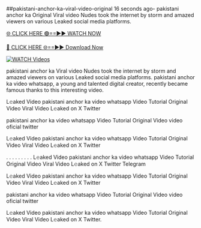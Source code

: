 ##pakistani-anchor-ka-viral-video-original
16 seconds ago- pakistani anchor ka Original Viral video Nudes took the internet by storm and amazed viewers on various Leaked social media platforms.

[🌐 CLICK HERE 🟢==►► WATCH NOW](https://viralvideo2k25.blogspot.com/2025/02/xxx-videos-viral-git-hub.html)

[🔴 CLICK HERE 🌐==►► Download Now](https://viralvideo2k25.blogspot.com/2025/02/xxx-videos-viral-git-hub.html)

[![WATCH Videos](https://i.imgur.com/dJHk4Zq.gif)](https://viralvideo2k25.blogspot.com/2025/02/xxx-videos-viral-git-hub.html)


pakistani anchor ka Viral video Nudes took the internet by storm and amazed viewers on various Leaked social media platforms. pakistani anchor ka video whatsapp, a young and talented digital creator, recently became famous thanks to this interesting video.

L𝚎aked Video pakistani anchor ka video whatsapp Video Tutorial Original Video Viral Video L𝚎aked on X Twitter

pakistani anchor ka video whatsapp Video Tutorial Original Video video oficial twitter

L𝚎aked Video pakistani anchor ka video whatsapp Video Tutorial Original Video Viral Video L𝚎aked on X Twitter

. . . . . . . . . L𝚎aked Video pakistani anchor ka video whatsapp Video Tutorial Original Video Viral Video L𝚎aked on X Twitter Telegram

L𝚎aked Video pakistani anchor ka video whatsapp Video Tutorial Original Video Viral Video L𝚎aked on X Twitter

pakistani anchor ka video whatsapp Video Tutorial Original Video video oficial twitter

L𝚎aked Video pakistani anchor ka video whatsapp Video Tutorial Original Video Viral Video L𝚎aked on X Twitter.
